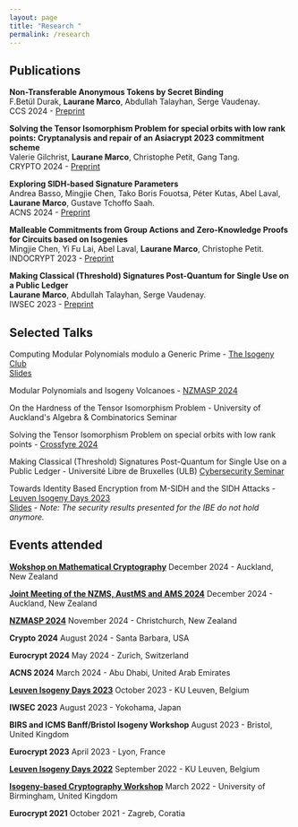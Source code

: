 ```yaml
---
layout: page
title: "Research "
permalink: /research
---
```

## Publications

**Non-Transferable Anonymous Tokens by Secret Binding** <br>
F.Betül Durak, **Laurane Marco**, Abdullah Talayhan, Serge Vaudenay. <br>
CCS 2024 - [Preprint](https://eprint.iacr.org/2024/711)

**Solving the Tensor Isomorphism Problem for special orbits with low rank points: Cryptanalysis and repair of an Asiacrypt 2023 commitment scheme** <br>
Valerie Gilchrist, **Laurane Marco**, Christophe Petit, Gang Tang. <br>
CRYPTO 2024 - [Preprint](https://eprint.iacr.org/2024/337.pdf)

**Exploring SIDH-based Signature Parameters** <br>
Andrea Basso, Mingjie Chen, Tako Boris Fouotsa, Péter Kutas, Abel Laval, **Laurane Marco**, Gustave Tchoffo Saah. <br>
ACNS 2024 - [Preprint](https://eprint.iacr.org/2023/1906.pdf)

**Malleable Commitments from Group Actions and Zero-Knowledge Proofs for Circuits based on Isogenies**<br>
Mingjie Chen, Yi Fu Lai, Abel Laval, **Laurane Marco**, Christophe Petit. <br>
INDOCRYPT 2023 - [Preprint](https://eprint.iacr.org/2023/1710.pdf)

**Making Classical (Threshold) Signatures Post-Quantum for Single Use on a Public Ledger** <br>
 **Laurane Marco**, Abdullah Talayhan, Serge Vaudenay. <br>
IWSEC 2023 - [Preprint](https://eprint.iacr.org/2023/420.pdf)

## Selected Talks 

Computing Modular Polynomials modulo a Generic Prime - [The Isogeny Club](https://isogeny.club)   <br> [Slides](https://isogeny.club/season-6/6-2-laurane/slides.pdf)

Modular Polynomials and Isogeny Volcanoes - [NZMASP 2024](https://nzmasp.org.nz) 

On the Hardness of the Tensor Isomorphism Problem - University of Auckland's Algebra & Combinatorics Seminar

Solving the Tensor Isomorphism Problem on special orbits with low rank points - [Crossfyre 2024](https://sites.google.com/view/crossfyre24/program?authuser=0)

Making Classical (Threshold) Signatures Post-Quantum for Single Use on a Public Ledger - Université Libre de Bruxelles (ULB) [Cybersecurity Seminar](https://cybersecurity.ulb.ac.be/2023/10/18/making-classical-threshold-signatures-post-quantum-for-single-use-on-a-public-ledger/)

Towards Identity Based Encryption from M-SIDH and the SIDH Attacks - [Leuven Isogeny Days 2023](https://www.esat.kuleuven.be/cosic/projects/isocrypt/lid4/) <br>
[Slides](https://www.esat.kuleuven.be/cosic/projects/isocrypt/wp-content/uploads/sites/4/2023/10/lid4-marco.pdf) - *Note: The security results presented for the IBE do not hold anymore.*

## Events attended
**[Wokshop on Mathematical Cryptography](https://sites.google.com/vt.edu/mathematical-cryptography-work/)**
December 2024 - Auckland, New Zealand

**[Joint Meeting of the NZMS, AustMS and AMS 2024](https://ms-meet-2024.blogs.auckland.ac.nz)**
December 2024 - Auckland, New Zealand

**[NZMASP 2024](https://nzmasp.org.nz)**
November 2024 - Christchurch, New Zealand

**Crypto 2024**
August 2024 - Santa Barbara, USA

**Eurocrypt 2024**
May 2024 - Zurich, Switzerland

**ACNS 2024**
March 2024 - Abu Dhabi, United Arab Emirates

**[Leuven Isogeny Days 2023](https://www.esat.kuleuven.be/cosic/projects/isocrypt/lid4/)**
October 2023 - KU Leuven, Belgium

**IWSEC 2023**
August 2023 - Yokohama, Japan 

**BIRS and ICMS Banff/Bristol Isogeny Workshop**
August 2023 - Bristol, United Kingdom 

**Eurocrypt 2023**
April 2023 - Lyon, France

**[Leuven Isogeny Days 2022](https://www.esat.kuleuven.be/cosic/projects/isocrypt/lid3/)**
September 2022 - KU Leuven, Belgium

**[Isogeny-based Cryptography Workshop](https://sites.google.com/view/isogeny-workshop-2022/)** 
March 2022 - University of Birmingham, United Kingdom 

**Eurocrypt 2021** 
October 2021 - Zagreb, Coratia
